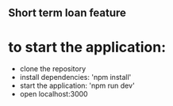 ## Short term loan feature

# to start the application:

- clone the repository
- install dependencies: 'npm install'
- start the application: 'npm run dev'
- open localhost:3000
